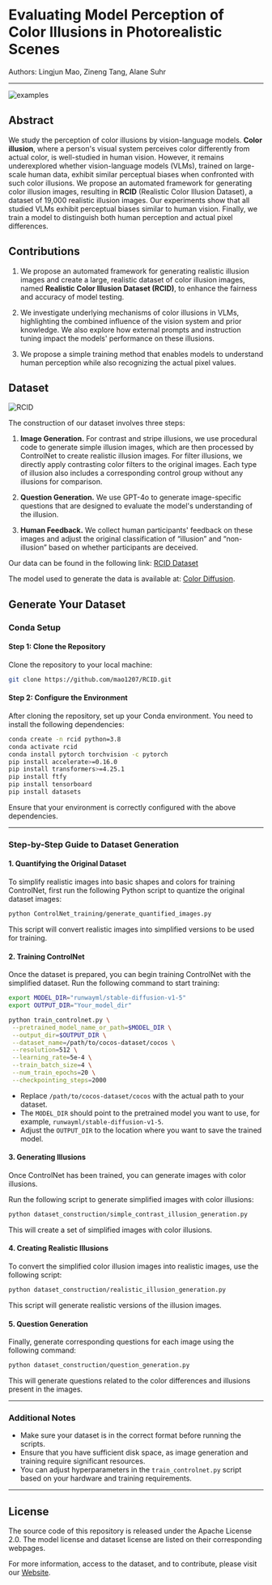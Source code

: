 # Evaluating Model Perception of Color Illusions in Photorealistic Scenes

Authors: Lingjun Mao, Zineng Tang, Alane Suhr

---

![examples](https://github.com/mao1207/RCID/blob/main/images/example.gif?raw=true)


## Abstract

We study the perception of color illusions by vision-language models. **Color illusion**, where a person's visual system perceives color differently from actual color, is well-studied in human vision. However, it remains underexplored whether vision-language models (VLMs), trained on large-scale human data, exhibit similar perceptual biases when confronted with such color illusions. We propose an automated framework for generating color illusion images, resulting in **RCID** (Realistic Color Illusion Dataset), a dataset of 19,000 realistic illusion images. Our experiments show that all studied VLMs exhibit perceptual biases similar to human vision. Finally, we train a model to distinguish both human perception and actual pixel differences.

## Contributions

1. We propose an automated framework for generating realistic illusion images and create a large, realistic dataset of color illusion images, named **Realistic Color Illusion Dataset (RCID)**, to enhance the fairness and accuracy of model testing.

2. We investigate underlying mechanisms of color illusions in VLMs, highlighting the combined influence of the vision system and prior knowledge. We also explore how external prompts and instruction tuning impact the models' performance on these illusions.

3. We propose a simple training method that enables models to understand human perception while also recognizing the actual pixel values.


## Dataset

![RCID](https://github.com/mao1207/RCID/blob/main/images/main_figure.png?raw=true)

The construction of our dataset involves three steps:

1. **Image Generation.** For contrast and stripe illusions, we use procedural code to generate simple illusion images, which are then processed by ControlNet to create realistic illusion images. For filter illusions, we directly apply contrasting color filters to the original images. Each type of illusion also includes a corresponding control group without any illusions for comparison.

2. **Question Generation.** We use GPT-4o to generate image-specific questions that are designed to evaluate the model's understanding of the illusion.

3. **Human Feedback.** We collect human participants' feedback on these images and adjust the original classification of “illusion” and “non-illusion” based on whether participants are deceived.

Our data can be found in the following link: [RCID Dataset](https://huggingface.co/datasets/mao1207/RCID)

The model used to generate the data is available at:  [Color Diffusion](https://huggingface.co/mao1207/color-diffusion).

## Generate Your Dataset

### Conda Setup

#### Step 1: Clone the Repository

Clone the repository to your local machine:

```bash
git clone https://github.com/mao1207/RCID.git
```

#### Step 2: Configure the Environment

After cloning the repository, set up your Conda environment. You need to install the following dependencies:

```bash
conda create -n rcid python=3.8
conda activate rcid
conda install pytorch torchvision -c pytorch
pip install accelerate>=0.16.0
pip install transformers>=4.25.1
pip install ftfy
pip install tensorboard
pip install datasets
```

Ensure that your environment is correctly configured with the above dependencies.

---

### Step-by-Step Guide to Dataset Generation

#### 1. Quantifying the Original Dataset

To simplify realistic images into basic shapes and colors for training ControlNet, first run the following Python script to quantize the original dataset images:

```bash
python ControlNet_training/generate_quantified_images.py
```

This script will convert realistic images into simplified versions to be used for training.

#### 2. Training ControlNet

Once the dataset is prepared, you can begin training ControlNet with the simplified dataset. Run the following command to start training:

```bash
export MODEL_DIR="runwayml/stable-diffusion-v1-5"
export OUTPUT_DIR="Your_model_dir"

python train_controlnet.py \
 --pretrained_model_name_or_path=$MODEL_DIR \
 --output_dir=$OUTPUT_DIR \
 --dataset_name=/path/to/cocos-dataset/cocos \
 --resolution=512 \
 --learning_rate=5e-4 \
 --train_batch_size=4 \
 --num_train_epochs=20 \
 --checkpointing_steps=2000
```

- Replace `/path/to/cocos-dataset/cocos` with the actual path to your dataset.
- The `MODEL_DIR` should point to the pretrained model you want to use, for example, `runwayml/stable-diffusion-v1-5`.
- Adjust the `OUTPUT_DIR` to the location where you want to save the trained model.

#### 3. Generating Illusions

Once ControlNet has been trained, you can generate images with color illusions.

Run the following script to generate simplified images with color illusions:

```bash
python dataset_construction/simple_contrast_illusion_generation.py
```

This will create a set of simplified images with color illusions.

#### 4. Creating Realistic Illusions

To convert the simplified color illusion images into realistic images, use the following script:

```bash
python dataset_construction/realistic_illusion_generation.py
```

This script will generate realistic versions of the illusion images.

#### 5. Question Generation

Finally, generate corresponding questions for each image using the following command:

```bash
python dataset_construction/question_generation.py
```

This will generate questions related to the color differences and illusions present in the images.

---

### Additional Notes

- Make sure your dataset is in the correct format before running the scripts.
- Ensure that you have sufficient disk space, as image generation and training require significant resources.
- You can adjust hyperparameters in the `train_controlnet.py` script based on your hardware and training requirements.

---

## License

The source code of this repository is released under the Apache License 2.0. The model license and dataset license are listed on their corresponding webpages.

For more information, access to the dataset, and to contribute, please visit our [Website](https://color-illusion.github.io/Color-Illusion/).
